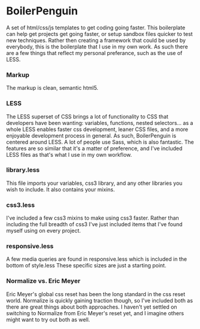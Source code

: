 # BoilerPenguin
A set of html/css/js templates to get coding going faster. This boilerplate can help get projects get going faster, or setup sandbox files quicker to test new techniques. Rather then creating a framework that could be used by everybody, this is the boilerplate that I use in my own work. As such there are a few things that reflect my personal preferance, such as the use of LESS.

### Markup

The markup is clean, semantic html5.

### LESS

The LESS superset of CSS brings a lot of functionality to CSS that developers have been wanting: variables, functions, nested selectors... as a whole LESS enables faster css development, leaner CSS files, and a more enjoyable development process in general. As such, BoilerPenguin is centered around LESS. A lot of people use Sass, which is also fantastic. The features are so similar that it's a matter of preference, and I've included LESS files as that's what I use in my own workflow.

### library.less

This file imports your variables, css3 library, and any other libraries you wish to include. It also contains your mixins.

### css3.less

I've included a few css3 mixins to make using css3 faster. Rather than including the full breadth of css3 I've just included items that I've found myself using on every project.

### responsive.less

A few media queries are found in responsive.less which is included in the bottom of style.less These specific sizes are just a starting point. 

### Normalize vs. Eric Meyer

Eric Meyer's global css reset has been the long standard in the css reset world. Normalize is quickly gaining traction though, so I've included both as there are great things about both approaches. I haven't yet settled on switching to Normalize from Eric Meyer's reset yet, and I imagine others might want to try out both as well.